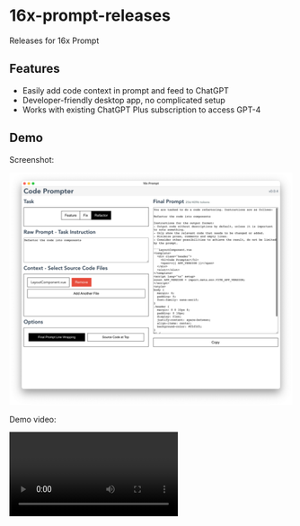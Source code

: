 # 16x-prompt-releases

Releases for 16x Prompt

## Features

- Easily add code context in prompt and feed to ChatGPT
- Developer-friendly desktop app, no complicated setup
- Works with existing ChatGPT Plus subscription to access GPT-4

## Demo

Screenshot:

<p float="left">
  <img src="https://github.com/paradite/16x-prompt-releases/blob/main/screenshots/screenshot.png?raw=true" alt="screenshot"/>
</p>

Demo video:


<video controls>
  <source src="https://user-images.githubusercontent.com/1209810/266794861-06436df2-fa0b-40c7-909c-576d99bb7fc9.mp4" type="video/mp4">
</video>